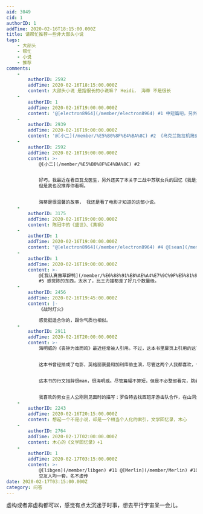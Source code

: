 ```yaml
---
aid: 3049
cid: 1
authorID: 1
addTime: 2020-02-16T18:15:00.000Z
title: 请帮忙推荐一些非大部头小说
tags:
    - 大部头
    - 帮忙
    - 小说
    - 推荐
comments:
    -
        authorID: 2592
        addTime: 2020-02-16T18:15:00.000Z
        content: 大部头小说 是指很长的小说嘛？ Heidi， 海蒂 不是很长
    -
        authorID: 1
        addTime: 2020-02-16T19:00:00.000Z
        content: '@[electron8964](/member/electron8964) #1 中短篇吧。另外不喜欢俄罗斯文学作品，又臭又长。'
    -
        authorID: 2939
        addTime: 2020-02-16T19:00:00.000Z
        content: '@[小二](/member/%E5%B0%8F%E4%BA%8C) #2 《乌克兰拖拉机简史》，英语文学，有中译本。'
    -
        authorID: 2592
        addTime: 2020-02-16T19:00:00.000Z
        content: >-
            @[小二](/member/%E5%B0%8F%E4%BA%8C) #2


            好巧，我最近在看日瓦戈医生，另外还买了本关于二战中苏联女兵的回忆《我是女兵，也是女人》。 目前看到部分，两个故事性都很强。
            但是我也没推荐你看啊。


            海蒂是很温馨的故事， 我还是看了电影才知道的这部小说。
    -
        authorID: 3175
        addTime: 2020-02-16T19:00:00.000Z
        content: 陈冠中的《盛世》、《黄祸》
    -
        authorID: 1
        addTime: 2020-02-16T19:00:00.000Z
        content: "@[electron8964](/member/electron8964) #4 @[sean](/member/sean) #3 谢谢\U0001F638"
    -
        authorID: 1
        addTime: 2020-02-16T19:00:00.000Z
        content: >-
            @[我认真做翠辟鸭](/member/%E6%88%91%E8%AE%A4%E7%9C%9F%E5%81%9A%E7%BF%A0%E8%BE%9F%E9%B8%AD)
            #5 感觉陈的东西，太水了，比王力雄都差了好几个数量级。
    -
        authorID: 2456
        addTime: 2020-02-16T19:45:00.000Z
        content: |-
            《战时灯火》

            感觉挺适合你的，跟你气质也相似。
    -
        authorID: 2911
        addTime: 2020-02-16T20:00:00.000Z
        content: >-
            海明威的《丧钟为谁而鸣》最近经常被人引用。不过，这本书里扉页上引用的这首《丧钟为谁而鸣》的诗歌，并不是海明威写的，而是另有其人，海明威拿来做了书名。


            这本书曾经拍成了电影，英格丽褒曼和加利库伯主演，尽管这两个人我都喜欢，但英格丽鲍曼是北欧人，演不出西班牙美人的样子，显得太干净了。我觉得还是书好，给人回味的空间。


            这本书的行文措辞很man，很海明威。尽管篇幅不算短，但是不必整部看完，跳着看其中的片段也能获得乐趣。


            我喜欢的男女主人公刚刚见面时的描写：罗伯特去找西班牙游击队合作，在山洞外坐着，玛丽亚走出来端食物给他，罗伯特一看见她，感觉自己的喉头有东西堵住了，声音连陌生人都觉得异样。
    -
        authorID: 2243
        addTime: 2020-02-16T20:15:00.000Z
        content: 想起一个不是小说，却是一个相当个人化的索引，文学回忆录，木心
    -
        authorID: 2764
        addTime: 2020-02-17T02:00:00.000Z
        content: 木心的《文学回忆录》+1
    -
        authorID: 1
        addTime: 2020-02-17T03:15:00.000Z
        content: >-
            @[libgen](/member/libgen) #11 @[Merlin](/member/Merlin) #10
            豆友人均一套，名不虚传
date: 2020-02-17T03:15:00.000Z
category: 问答
---
```


虚构或者非虚构都可以，感觉有点太沉迷于时事，想去平行宇宙呆一会儿。
